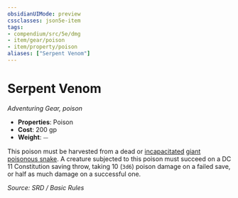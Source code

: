 ```yaml
---
obsidianUIMode: preview
cssclasses: json5e-item
tags:
- compendium/src/5e/dmg
- item/gear/poison
- item/property/poison
aliases: ["Serpent Venom"]
---
```

# Serpent Venom
*Adventuring Gear, poison*  

- **Properties**: Poison
- **Cost**: 200 gp
- **Weight**: ⏤

This poison must be harvested from a dead or [incapacitated](conditions.md#incapacitated) [giant poisonous snake](giant-poisonous-snake.md). A creature subjected to this poison must succeed on a DC 11 Constitution saving throw, taking 10 (`3d6`) poison damage on a failed save, or half as much damage on a successful one.

*Source: SRD / Basic Rules*